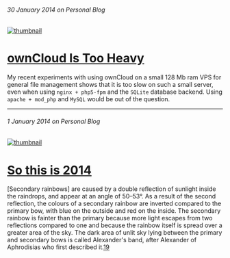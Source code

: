 ###### 30 January 2014 on Personal Blog

[![thumbnail][n5-owncloud]][6]

# [ownCloud Is Too Heavy]

My recent experiments with using ownCloud on a small 128 Mb ram VPS for
general file management shows that it is too slow on such a small server,
even when using `nginx + php5-fpm` and the `SQLite` database backend. Using
`apache + mod_php` and `MySQL` would be out of the question.

[ownCloud Is Too Heavy]: /6
[n5-owncloud]: http://markconstable.com/lib/img/n5_owncloud_thumbnail.jpg
[6]: /6

---

###### 1 January 2014 on Personal Blog

[![thumbnail][double_rainbow]][5]

# [So this is 2014]

[Secondary rainbows] are caused by a double reflection of sunlight inside the
raindrops, and appear at an angle of 50–53°. As a result of the second
reflection, the colours of a secondary rainbow are inverted compared to the
primary bow, with blue on the outside and red on the inside. The secondary
rainbow is fainter than the primary because more light escapes from two
reflections compared to one and because the rainbow itself is spread over a
greater area of the sky. The dark area of unlit sky lying between the primary
and secondary bows is called Alexander's band, after Alexander of Aphrodisias
who first described it.[19]

[So this is 2014]: /5
[double_rainbow]: http://markconstable.com/lib/img/double_rainbow_thumbnail.jpg
[5]: /5
[19]: http://en.wikipedia.org/wiki/Double_rainbow#cite_note-19
